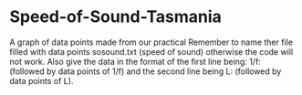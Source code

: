 # Speed-of-Sound-Tasmania
A graph of data points made from our practical
Remember to name ther file filled with data points sosound.txt (speed of sound) otherwise the code will not work. Also give the data in the format of the first line being: 1/f: (followed by data points of 1/f) and the second line being L: (followed by data points of L).

